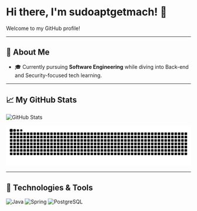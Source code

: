 # Hi there, I'm sudoaptgetmach! 👋

Welcome to my GitHub profile!

---

## 🚀 About Me
- 🎓 Currently pursuing **Software Engineering** while diving into Back-end and Security-focused tech learning.

---

## 📈 My GitHub Stats
![GitHub Stats](https://github-readme-stats.vercel.app/api?username=sudoaptgetmach&show_icons=true&theme=tokyonight&hide=stars)

<picture>
  <source media="(prefers-color-scheme: dark)" srcset="https://github.com/sudoaptgetmach/sudoaptgetmach/blob/output/github-contribution-grid-snake-dark.svg" />
  <source media="(prefers-color-scheme: light)" srcset="https://github.com/sudoaptgetmach/sudoaptgetmach/blob/output/github-contribution-grid-snake.svg" />
  <img alt="Snake animation" src="https://github.com/sudoaptgetmach/sudoaptgetmach/blob/output/github-contribution-grid-snake.svg" />
</picture>

---

## 🧰 Technologies & Tools
![Java](https://img.shields.io/badge/Java-ED8B00?style=for-the-badge&logo=openjdk&logoColor=white)
![Spring](https://img.shields.io/badge/Spring-%236DB33F.svg?style=for-the-badge&logo=spring&logoColor=white)
![PostgreSQL](https://img.shields.io/badge/PostgreSQL-%23316192.svg?style=for-the-badge&logo=postgresql&logoColor=white)
